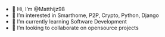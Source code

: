 - 👋 Hi, I’m @Matthijz98
- 👀 I’m interested in Smarthome, P2P, Crypto, Python, Django
- 🌱 I’m currently learning Software Development
- 💞️ I’m looking to collaborate on opensource projects


